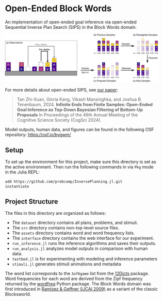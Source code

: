 # Open-Ended Block Words

An implementation of open-ended goal inference via open-ended Sequential Inverse Plan Search (SIPS) in the Block Words domain.

![Illustration of open-ended SIPS in the Block Words domain.](assets/example.png)

For more details about open-ended SIPS, see [our paper](https://arxiv.org/abs/2407.16770):

> Tan Zhi-Xuan, Gloria Kang, Vikash Mansinghka, and Joshua B. Tenenbaum, 2024. **Infinite Ends from Finite Samples: Open-Ended Goal Inference as Top-Down Bayesian Filtering of Bottom-Up Proposals** In Proceedings of the 46th Annual Meeting of the Cognitive Science Society (CogSci 2024).

Model outputs, human data, and figures can be found in the following OSF repository: https://osf.io/bygwm/

## Setup

To set up the environment for this project, make sure this directory is set as the active environment. Then run the following commands in via `Pkg` mode in the Julia REPL:

```julia-repl
add https://github.com/probcomp/InversePlanning.jl.git
instantiate
```

## Project Structure

The files in this directory are organized as follows:

- The `dataset` directory contains all plans, problems, and stimuli.
- The `src` directory contains non-top-level source files.
- The `assets` directory contains word and word frequency lists.
- The `interface` directory contains the web interface for our experiment.
- `run_inference.jl` runs the inference algorithms and saves their outputs.
- `run_analysis.jl` analyzes model outputs in comparison with human data.
- `testbed.jl` is for experimenting with modeling and inference parameters
- `stimuli.jl` generates stimuli animations and metadata

The word list corresponds to the `3of6game` list from the [12Dicts](http://wordlist.aspell.net/12dicts/) package. Word frequencies for each word are derived from the Zipf frequency returned by the [wordfreq](https://github.com/rspeer/wordfreq) Python package. The Block Words domain was first introduced in [Ramizez & Geffner (IJCAI 2009)](https://www.ijcai.org/Proceedings/09/Papers/296.pdf) as a variant of the classic Blocksworld.